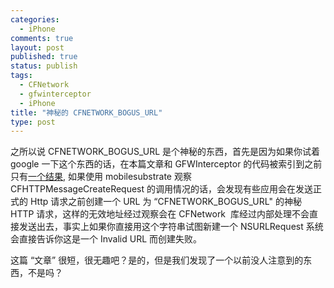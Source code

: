 ```yaml
--- 
categories: 
  - iPhone
comments: true
layout: post
published: true
status: publish
tags: 
  - CFNetwork
  - gfwinterceptor
  - iPhone
title: "神秘的 CFNETWORK_BOGUS_URL"
type: post
---
```

之所以说 CFNETWORK_BOGUS_URL 是个神秘的东西，首先是因为如果你试着 google 一下这个东西的话，在本篇文章和 GFWInterceptor 的代码被索引到之前只有<a href="http://www.google.com/search?client=safari&rls=en&q=CFNETWORK_BOGUS_URL&ie=UTF-8&oe=UTF-8" target="_blank">一个结果</a>, 如果使用 mobilesubstrate 观察 CFHTTPMessageCreateRequest 的调用情况的话，会发现有些应用会在发送正式的 Http 请求之前创建一个 URL 为 “CFNETWORK_BOGUS_URL" 的神秘 HTTP 请求，这样的无效地址经过观察会在 CFNetwork  库经过内部处理不会直接发送出去，事实上如果你直接用这个字符串试图新建一个 NSURLRequest 系统会直接告诉你这是一个 Invalid URL 而创建失败。

这篇 “文章” 很短，很无趣吧？是的，但是我们发现了一个以前没人注意到的东西，不是吗？
